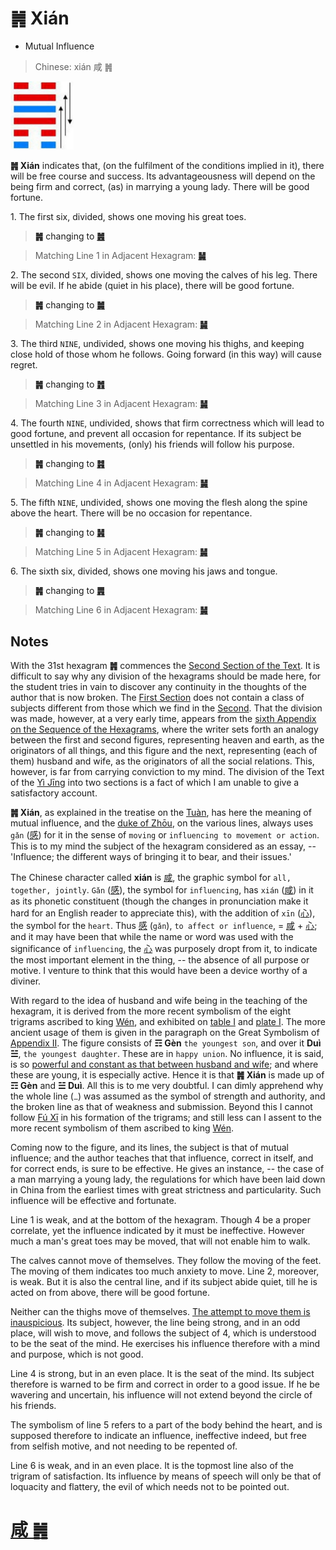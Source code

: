 # ䷞ Xián

* Mutual Influence

> Chinese: xián 咸 ䷞

<a id="p-123"/>

<img src="../shapes/31.10.png" width="101" alt="咸">

**䷞ Xián** indicates that, (on the fulfilment of the conditions implied in it), there will be free course and success.
Its advantageousness will depend on the being firm and correct, (as) in marrying a young lady. There will be good fortune.

1.<a id="31.1"/> The first six, divided, shows one moving his great toes.

> **䷞** changing to [**䷰**](e99da9ge.md)

> Matching Line 1 in Adjacent Hexagram: [**䷟**](e68192heng.md#32.1)

2.<a id="31.2"/> The second `SIX`, divided, shows one moving the calves of his leg. There will be evil. If he abide (quiet in his place), there will be good fortune.

> **䷞** changing to [**䷛**](e5a4a7e8bf87daguo.md)

> Matching Line 2 in Adjacent Hexagram: [**䷟**](e68192heng.md#32.2)

3.<a id="31.3"/> The third `NINE`, undivided, shows one moving his thighs, and keeping close hold of those whom he follows. Going forward (in this way) will cause regret.

> **䷞** changing to [**䷬**](e89083cui.md)

> Matching Line 3 in Adjacent Hexagram: [**䷟**](e68192heng.md#32.3)

4.<a id="31.4"/> The fourth `NINE`, undivided, shows that firm correctness which will lead to good fortune, and prevent all occasion for repentance. If its subject be unsettled in his movements, (only) his friends will follow his purpose.

> **䷞** changing to [**䷦**](e8b987jian.md)

> Matching Line 4 in Adjacent Hexagram: [**䷟**](e68192heng.md#32.4)

5.<a id="31.5"/> The fifth `NINE`, undivided, shows one moving the flesh along the spine above the heart. There will be no occasion for repentance.

<a id="p-124"/>

> **䷞** changing to [**䷽**](e5b08fe8bf87xiaoguo.md)

> Matching Line 5 in Adjacent Hexagram: [**䷟**](e68192heng.md#32.5)

6.<a id="31.6"/> The sixth six, divided, shows one moving his jaws and tongue.

> **䷞** changing to [**䷠**](e981afdun.md)

> Matching Line 6 in Adjacent Hexagram: [**䷟**](e68192heng.md#32.6)

## Notes

With the 31st hexagram **䷞** commences the [Second Section of the Text](https://zh.wikipedia.org/wiki/周易六十四卦列表#下經). It is difficult to say why any division of the hexagrams should be made here, for the student tries in vain to discover any continuity in the thoughts of the author that is now broken. The [First Section](https://zh.wikipedia.org/wiki/周易六十四卦列表#上經) does not contain a class of subjects different from those which we find in the [Second](https://zh.wikipedia.org/wiki/周易六十四卦列表#下經). That the division was made, however, at a very early time, appears from the [sixth Appendix on the Sequence of the Hexagrams](appendix06s1.md), where the writer sets forth an analogy between the first and second figures, representing heaven and earth, as the originators of all things, and this figure and the next, representing (each of them) husband and wife, as the originators of all the social relations. This, however, is far from carrying conviction to my mind. The division of the Text of the [Yì Jīng](https://ctext.org/book-of-changes) into two sections is a fact of which I am unable to give a satisfactory account.

**䷞ Xián**, as explained in the treatise on the [Tuàn](https://ctext.org/book-of-changes/tuan-zhuan), has here the meaning of mutual influence, and the [duke of Zhōu](https://en.wikipedia.org/wiki/Duke_of_Zhou), on the various lines, always uses `gǎn` ([感](https://ctext.org/dictionary.pl?if=en&char=感)) for it in the sense of `moving` or `influencing to movement or action`. This is to my mind the subject of the hexagram considered as an essay, -- 'Influence; the different ways of bringing it to bear, and their issues.'

The Chinese character called **xián** is [咸](https://ctext.org/dictionary.pl?if=en&char=咸), the graphic symbol for `all, together, jointly`. `Gǎn` ([感](https://ctext.org/dictionary.pl?if=en&char=感)), the symbol for `influencing`, has `xián` ([咸](https://ctext.org/dictionary.pl?if=en&char=咸)) in it as its phonetic constituent (though the changes in pronunciation make it hard for an English reader to appreciate this), with the addition of `xīn` ([心](https://ctext.org/dictionary.pl?if=en&char=心)), the symbol for the `heart`. Thus [感](https://ctext.org/dictionary.pl?if=en&char=感) (`gǎn`), `to affect or influence`, = [咸](https://ctext.org/dictionary.pl?if=en&char=咸) + [心](https://ctext.org/dictionary.pl?if=en&char=心); and it may have been that while the name or word was used with the significance of `influencing`, the [心](https://ctext.org/dictionary.pl?if=en&char=心) was purposely dropt from it, to indicate the most important element in the thing, -- the absence of all purpose or motive. I venture to think that this would have been a device worthy of a diviner.

With regard to the idea of husband and wife being in the teaching of the hexagram, it is derived from the more recent symbolism of the eight trigrams ascribed to king [Wén](https://en.wikipedia.org/wiki/King_Wen_of_Zhou), and exhibited on [table I](King_Wen_Table.png) and [plate I](later_heaven.jpg). The more ancient usage of them is given in the paragraph on the Great Symbolism of [Appendix II](appendix02s1.md). The figure consists of **☶ Gèn** `the youngest son`, and over it **Duì ☱**, `the youngest daughter`. These are in `happy union`. No influence, it is said, is so [powerful and constant as that between husband and wife](e68192heng.md#p-125); and where these are young, it is especially active. Hence it is that **䷞ Xián** is made up of **☶ Gèn** and **☱ Duì**. All this is to me very doubtful. I can dimly apprehend why the whole line (`⚊`) was assumed as the symbol of strength and authority, and the broken line as that of weakness and submission. Beyond this I cannot follow [Fú Xī](https://en.wikipedia.org/wiki/Fuxi) in his formation of the trigrams; and still less can I assent to the more recent symbolism of them ascribed to king [Wén](https://en.wikipedia.org/wiki/King_Wen_of_Zhou).

Coming now to the figure, and its lines, the subject is that of mutual influence; and the author teaches that that influence, correct in itself, and for correct ends, is sure to be effective. He gives an instance, -- the case of a man marrying a young lady, the regulations for which have been laid down in China from the earliest times with great strictness and particularity. Such influence will be effective and fortunate.

Line 1 is weak, and at the bottom of the hexagram. Though 4 be a proper correlate, yet the influence indicated by it must be ineffective. However much a man's great toes may be moved, that will not enable him to walk.

The calves cannot move of themselves. They follow the moving of the feet. The moving of them indicates too much anxiety to move. Line 2, moreover, is weak. But it is also the central line, and if its subject abide quiet, till he is acted on from above, there will be good fortune.

Neither can the thighs move of themselves. [The attempt to move them is inauspicious](e68192heng.md#p-126). Its subject, however, the line being strong, and in an odd place, will wish to move, and follows the subject of 4, which is understood to be the seat of the mind. He exercises his influence therefore with a mind and purpose, which is not good.

Line 4 is strong, but in an even place. It is the seat of the mind. Its subject therefore is warned to be firm and correct in order to a good issue. If he be wavering and uncertain, his influence will not extend beyond the circle of his friends.

The symbolism of line 5 refers to a part of the body behind the heart, and is supposed therefore to indicate an influence, ineffective indeed, but free from selfish motive, and not needing to be repented of.

Line 6 is weak, and in an even place. It is the topmost line also of the trigram of satisfaction. Its influence by means of speech will only be that of loquacity and flattery, the evil of which needs not to be pointed out.

# [咸 ䷞](e592b8xian_cn.md)
